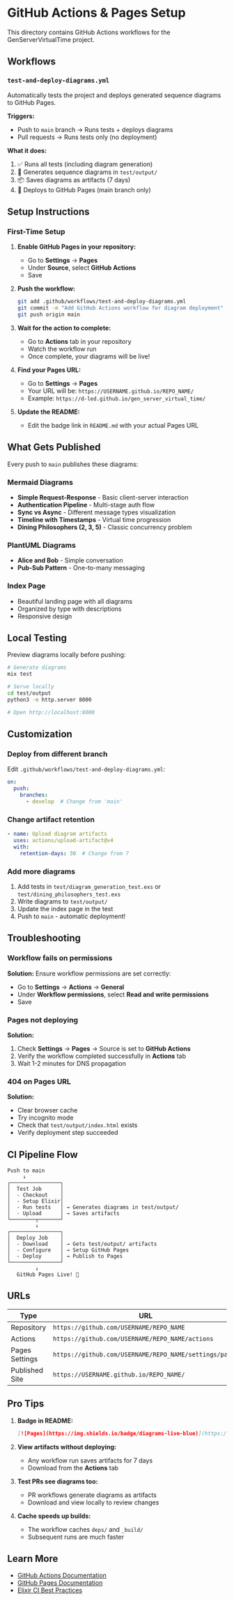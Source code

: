 # GitHub Actions & Pages Setup

This directory contains GitHub Actions workflows for the GenServerVirtualTime project.

## Workflows

### `test-and-deploy-diagrams.yml`

Automatically tests the project and deploys generated sequence diagrams to GitHub Pages.

**Triggers:**
- Push to `main` branch → Runs tests + deploys diagrams
- Pull requests → Runs tests only (no deployment)

**What it does:**
1. ✅ Runs all tests (including diagram generation)
2. 📸 Generates sequence diagrams in `test/output/`
3. 📦 Saves diagrams as artifacts (7 days)
4. 🚀 Deploys to GitHub Pages (main branch only)

## Setup Instructions

### First-Time Setup

1. **Enable GitHub Pages in your repository:**
   - Go to **Settings** → **Pages**
   - Under **Source**, select **GitHub Actions**
   - Save

2. **Push the workflow:**
   ```bash
   git add .github/workflows/test-and-deploy-diagrams.yml
   git commit -m "Add GitHub Actions workflow for diagram deployment"
   git push origin main
   ```

3. **Wait for the action to complete:**
   - Go to **Actions** tab in your repository
   - Watch the workflow run
   - Once complete, your diagrams will be live!

4. **Find your Pages URL:**
   - Go to **Settings** → **Pages**
   - Your URL will be: `https://USERNAME.github.io/REPO_NAME/`
   - Example: `https://d-led.github.io/gen_server_virtual_time/`

5. **Update the README:**
   - Edit the badge link in `README.md` with your actual Pages URL

## What Gets Published

Every push to `main` publishes these diagrams:

### Mermaid Diagrams
- **Simple Request-Response** - Basic client-server interaction
- **Authentication Pipeline** - Multi-stage auth flow
- **Sync vs Async** - Different message types visualization
- **Timeline with Timestamps** - Virtual time progression
- **Dining Philosophers (2, 3, 5)** - Classic concurrency problem

### PlantUML Diagrams
- **Alice and Bob** - Simple conversation
- **Pub-Sub Pattern** - One-to-many messaging

### Index Page
- Beautiful landing page with all diagrams
- Organized by type with descriptions
- Responsive design

## Local Testing

Preview diagrams locally before pushing:

```bash
# Generate diagrams
mix test

# Serve locally
cd test/output
python3 -m http.server 8000

# Open http://localhost:8000
```

## Customization

### Deploy from different branch

Edit `.github/workflows/test-and-deploy-diagrams.yml`:

```yaml
on:
  push:
    branches:
      - develop  # Change from 'main'
```

### Change artifact retention

```yaml
- name: Upload diagram artifacts
  uses: actions/upload-artifact@v4
  with:
    retention-days: 30  # Change from 7
```

### Add more diagrams

1. Add tests in `test/diagram_generation_test.exs` or `test/dining_philosophers_test.exs`
2. Write diagrams to `test/output/`
3. Update the index page in the test
4. Push to `main` - automatic deployment!

## Troubleshooting

### Workflow fails on permissions

**Solution:** Ensure workflow permissions are set correctly:
- Go to **Settings** → **Actions** → **General**
- Under **Workflow permissions**, select **Read and write permissions**
- Save

### Pages not deploying

**Solution:** 
1. Check **Settings** → **Pages** → Source is set to **GitHub Actions**
2. Verify the workflow completed successfully in **Actions** tab
3. Wait 1-2 minutes for DNS propagation

### 404 on Pages URL

**Solution:**
- Clear browser cache
- Try incognito mode
- Check that `test/output/index.html` exists
- Verify deployment step succeeded

## CI Pipeline Flow

```
Push to main
     ↓
┌────────────────┐
│  Test Job      │
│  - Checkout    │
│  - Setup Elixir│
│  - Run tests   │ → Generates diagrams in test/output/
│  - Upload      │ → Saves artifacts
└────────┬───────┘
         ↓
┌────────────────┐
│  Deploy Job    │
│  - Download    │ → Gets test/output/ artifacts
│  - Configure   │ → Setup GitHub Pages
│  - Deploy      │ → Publish to Pages
└────────────────┘
         ↓
   GitHub Pages Live! 🎉
```

## URLs

| Type | URL |
|------|-----|
| Repository | `https://github.com/USERNAME/REPO_NAME` |
| Actions | `https://github.com/USERNAME/REPO_NAME/actions` |
| Pages Settings | `https://github.com/USERNAME/REPO_NAME/settings/pages` |
| Published Site | `https://USERNAME.github.io/REPO_NAME/` |

## Pro Tips

1. **Badge in README:**
   ```markdown
   [![Pages](https://img.shields.io/badge/diagrams-live-blue)](https://USERNAME.github.io/REPO_NAME/)
   ```

2. **View artifacts without deploying:**
   - Any workflow run saves artifacts for 7 days
   - Download from the **Actions** tab

3. **Test PRs see diagrams too:**
   - PR workflows generate diagrams as artifacts
   - Download and view locally to review changes

4. **Cache speeds up builds:**
   - The workflow caches `deps/` and `_build/`
   - Subsequent runs are much faster

## Learn More

- [GitHub Actions Documentation](https://docs.github.com/en/actions)
- [GitHub Pages Documentation](https://docs.github.com/en/pages)
- [Elixir CI Best Practices](https://github.com/actions/starter-workflows/blob/main/ci/elixir.yml)

